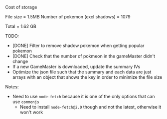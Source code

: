 Cost of storage

File size = 1.5MB
Number of pokemon (excl shadows) = 1079

Total = 1.62 GB

TODO:
- [DONE] Filter to remove shadow pokemon when getting popular pokemon
- [DONE] Check that the number of pokmeon in the gameMaster didn't change
- If a new GameMaster is downloaded, update the summary IVs
- Optimize the json file such that the summary and each data are just arrays with an object that shows the key in order to minimize the file size

Notes:
- Need to use `node-fetch` because it is one of the only options that can use `commonjs`
  - Need to install `node-fetch@2.0` though and not the latest, otherwise it won't work
